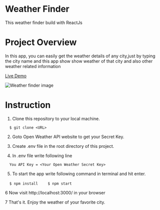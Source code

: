 # Weather Finder

This weather finder build with ReactJs

# Project Overview

In this app, you can easily get the weather details of any city,just by typing the city name and this app show show weather of that city and also other weather related information

[Live Demo](https://weather-app-ba5df.web.app/)

![Weather finder image](https://i.postimg.cc/mZKS8Qp4/weather-Image.jpg)

# Instruction

1. Clone this repository to your local machine.

```   $ git clone <URL>     ```

2. Goto Open Weather API website to get your Secret Key.

3. Create .env file in the root directory of this project.

4. In .env file write following line

```   You API Key = <Your Open Weather Secret Key>    ```

5. To start the app write following command in terminal and hit enter.

```   $ npm install   ```
```   $ npm start     ```

6 Now visit http://localhost:3000/ in your browser

7 That's it. Enjoy the weather of your favorite city.
